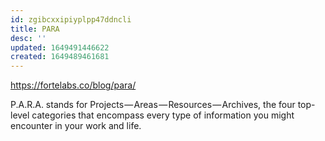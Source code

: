 ```yaml
---
id: zgibcxxipiyplpp47ddncli
title: PARA
desc: ''
updated: 1649491446622
created: 1649489461681
---
```


https://fortelabs.co/blog/para/

P.A.R.A. stands for Projects — Areas — Resources — Archives, the four top-level categories that encompass every type of information you might encounter in your work and life.
